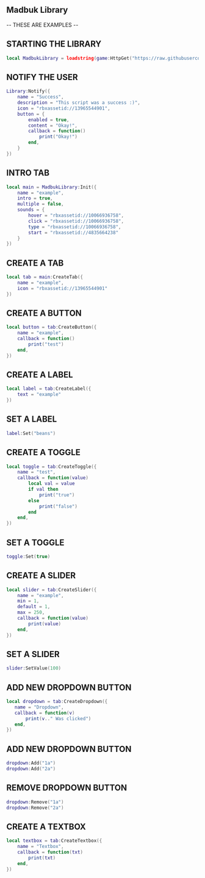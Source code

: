 ## Madbuk Library 
-- THESE ARE EXAMPLES --

## STARTING THE LIBRARY
```lua
local MadbukLibrary = loadstring(game:HttpGet("https://raw.githubusercontent.com/MadbukScripts/Madbuk-Library/main/GUI"))()
```

## NOTIFY THE USER
```lua
Library:Notify({
	name = "Success",
	description = "This script was a success :)",
	icon = "rbxassetid://13965544901",
	button = {
		enabled = true,
		content = "Okay!",
		callback = function()
			print("Okay!")
		end,
	}
})
```

## INTRO TAB
```lua
local main = MadbukLibrary:Init({
	name = "example",
	intro = true,
	multiple = false,
	sounds = {
		hover = "rbxassetid://10066936758",
		click = "rbxassetid://10066936758",
		type = "rbxassetid://10066936758",
		start = "rbxassetid://4835664238"
	}
})
```
## CREATE A TAB
```lua
local tab = main:CreateTab({
	name = "example",
	icon = "rbxassetid://13965544901"
})
```

## CREATE A BUTTON
```lua
local button = tab:CreateButton({
	name = "example",
	callback = function()
		print("test")
	end,
})
```

## CREATE A LABEL
```lua
local label = tab:CreateLabel({
	text = "example"
})
```

## SET A LABEL
```lua
label:Set("beans")
```

## CREATE A TOGGLE
```lua
local toggle = tab:CreateToggle({
	name = "test",
	callback = function(value)
		local val = value
		if val then
			print("true")
		else
			print("false")
		end
	end,
})
```

## SET A TOGGLE
```lua
toggle:Set(true)
```

## CREATE A SLIDER
```lua
local slider = tab:CreateSlider({
	name = "example",
	min = 1,
	default = 1,
	max = 250,
	callback = function(value)
		print(value)
	end,
})
```

## SET A SLIDER
```lua
slider:SetValue(100)
```

## ADD NEW DROPDOWN BUTTON
 ```lua
local dropdown = tab:CreateDropdown({
	name = "Dropdown",
	callback = function(v)
		print(v.." Was clicked")
	end,	
})
```
## ADD NEW DROPDOWN BUTTON
```lua
dropdown:Add("1a")
dropdown:Add("2a")
```

## REMOVE DROPDOWN BUTTON
```lua
dropdown:Remove("1a")
dropdown:Remove("2a")
```



## CREATE A TEXTBOX
```lua
local textbox = tab:CreateTextbox({
	name = "Textbox",
	callback = function(txt)
		print(txt)
	end,
})
```
